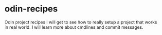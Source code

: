 # odin-recipes
Odin project recipes
I will get to see how to really setup a project that works in real world. I will learn more about cmdlines and commit messages.